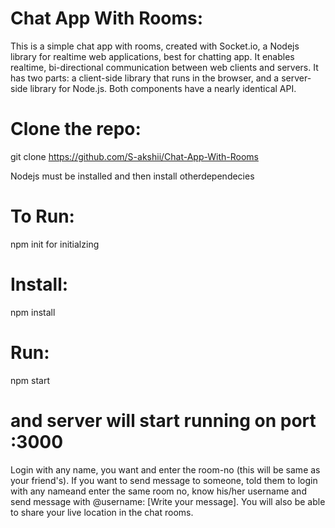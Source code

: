 
# Chat App With Rooms:
This is a simple chat app with rooms, created with Socket.io, a Nodejs library for realtime web applications, best for chatting app. It enables realtime, bi-directional communication between web clients and servers. It has two parts: a client-side library that runs in the browser, and a server-side library for Node.js. Both components have a nearly identical API.


 # Clone the repo:
git clone https://github.com/S-akshii/Chat-App-With-Rooms

  Nodejs must be installed and then install otherdependecies
 # To Run:  
npm init for initialzing

 # Install:
npm install

# Run:
npm start

# and server will start running on port :3000

Login with any name, you want and enter the room-no (this will be same as your friend's). If you want to send message to someone, told them to login with any nameand enter the same room no, know his/her username and send message with @username: [Write your message].
You will also be able to share your live location in the chat rooms.
